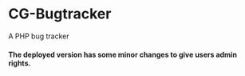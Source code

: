 # CG-Bugtracker
A PHP bug tracker
#### The deployed version has some minor changes to give users admin rights.
